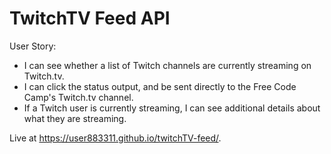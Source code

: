# TwitchTV Feed API

User Story: 
- I can see whether a list of Twitch channels are currently streaming on Twitch.tv.
- I can click the status output, and be sent directly to the Free Code Camp's Twitch.tv 
channel.
- If a Twitch user is currently streaming, I can see additional details about what they are 
streaming.

Live at https://user883311.github.io/twitchTV-feed/. 